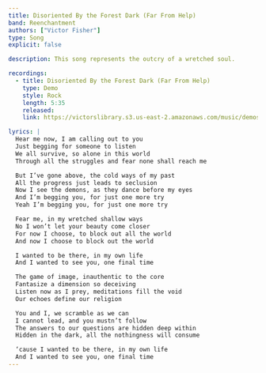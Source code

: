 ```yaml
---
title: Disoriented By the Forest Dark (Far From Help)
band: Reenchantment
authors: ["Victor Fisher"]
type: Song
explicit: false

description: This song represents the outcry of a wretched soul.

recordings:
  - title: Disoriented By the Forest Dark (Far From Help)
    type: Demo
    style: Rock
    length: 5:35
    released: 
    link: https://victorslibrary.s3.us-east-2.amazonaws.com/music/demos/Disoriented+By+the+Forest+Dark+(Far+From+Help).mp3

lyrics: |
  Hear me now, I am calling out to you
  Just begging for someone to listen
  We all survive, so alone in this world
  Through all the struggles and fear none shall reach me

  But I’ve gone above, the cold ways of my past
  All the progress just leads to seclusion
  Now I see the demons, as they dance before my eyes
  And I’m begging you, for just one more try
  Yeah I’m begging you, for just one more try

  Fear me, in my wretched shallow ways
  No I won’t let your beauty come closer
  For now I choose, to block out all the world
  And now I choose to block out the world

  I wanted to be there, in my own life
  And I wanted to see you, one final time

  The game of image, inauthentic to the core
  Fantasize a dimension so deceiving
  Listen now as I prey, meditations fill the void
  Our echoes define our religion

  You and I, we scramble as we can
  I cannot lead, and you mustn’t follow
  The answers to our questions are hidden deep within
  Hidden in the dark, all the nothingness will consume

  ‘cause I wanted to be there, in my own life
  And I wanted to see you, one final time
---
```


